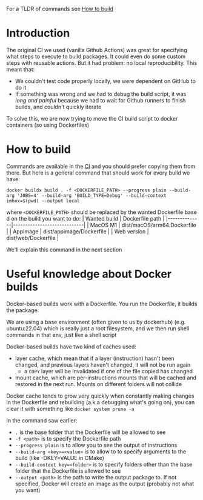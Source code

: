 For a TLDR of commands see [How to build](#How-to-build)

# Introduction

The original CI we used (vanilla Github Actions) was great for specifying what steps to execute to build packages. It could even do some custom steps with reusable actions. But it had problem: no local reproducibility. This meant that:
- We couldn't test code properly locally, we were dependent on GitHub to do it
- If something was wrong and we had to debug the build script, it was *long and painful* because we had to wait for Github runners to finish builds, and couldn't quickly iterate

To solve this, we are now trying to move the CI build script to docker containers (so using Dockerfiles)

# How to build

Commands are available in the [CI](../../.github/workflows/build.yml) and you should prefer copying them from there.
But here is a general command that should work for every build we have:
```
docker buildx build . -f <DOCKERFILE_PATH> --progress plain --build-arg 'JOBS=4' --build-arg 'BUILD_TYPE=Debug' --build-context imhex=$(pwd) --output local
```

where `<DOCKERFILE_PATH>` should be replaced by the wanted Dockerfile base d on the build you want to do:
| Wanted build | Dockerfile path             |
|--------------|-----------------------------|
| MacOS M1     | dist/macOS/arm64.Dockerfile |
| AppImage     | dist/appimage/Dockerfile    |
| Web version  | dist/web/Dockerfile         |

We'll explain this command in the next section

# Useful knowledge about Docker builds

Docker-based builds work with a Dockerfile. You run the Dockerfile, it builds the package.

We are using a base environment (often given to us by dockerhub) (e.g. ubuntu:22.04) which is really just a root filesystem, and we then run shell commands in that env, just like a shell script

Docker-based builds have two kind of caches used:
- layer cache, which mean that if a layer (instruction) hasn't been changed, and previous layers haven't changed, it will not be run again
    - a `COPY` layer will be invalidated if one of the file copied has changed
- mount cache, which are per-instructions mounts that will be cached and restored in the next run. Mounts on different folders will not collide

Docker cache tends to grow very quickly when constantly making changes in the Dockerfile and rebuilding (a.k.a debugging what's going on), you can clear it with something like `docker system prune -a`

In the command saw earlier:
- `.` is the base folder that the Dockerfile will be allowed to see
- `-f <path>` is to specify the Dockerfile path
- `--progress plain` is to allow you to see the output of instructions
- `--build-arg <key>=<value>` is to allow to to specify arguments to the build (like -DKEY=VALUE in CMake)
- `--build-context key=<folder>` is to specify folders other than the base folder that the Dockerfile is allowed to see
- `--output <path>` is the path to write the output package to. If not specified, Docker will create an image as the output (probably not what you want)
